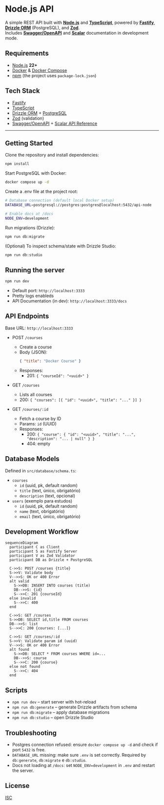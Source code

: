# Node.js API

A simple REST API built with **[Node.js](https://nodejs.org/)** and **[TypeScript](https://www.typescriptlang.org/)**, powered by **[Fastify](https://fastify.dev/)**, **[Drizzle ORM](https://orm.drizzle.team/)** (PostgreSQL), and **[Zod](https://zod.dev/)**.  
Includes **[Swagger/OpenAPI](https://swagger.io/)** and **[Scalar](https://github.com/scalar/scalar)** documentation in development mode.

## Requirements

- [Node.js](https://nodejs.org/) **22+**
- [Docker](https://www.docker.com/) & [Docker Compose](https://docs.docker.com/compose/)
- [npm](https://www.npmjs.com/) (the project uses `package-lock.json`)

## Tech Stack

- [Fastify](https://fastify.dev/)
- [TypeScript](https://www.typescriptlang.org/)
- [Drizzle ORM](https://orm.drizzle.team/) + [PostgreSQL](https://www.postgresql.org/)
- [Zod](https://zod.dev/) (validation)
- [Swagger/OpenAPI](https://swagger.io/) + [Scalar API Reference](https://github.com/scalar/scalar)

---

## Getting Started

Clone the repository and install dependencies:

```bash
npm install
```

Start PostgreSQL with Docker:

```bash
docker compose up -d
```

Create a .env file at the project root:

```bash
# Database connection (default local Docker setup)
DATABASE_URL=postgresql://postgres:postgres@localhost:5432/api-node

# Enable docs at /docs
NODE_ENV=development
```

Run migrations (Drizzle):

```bash
npm run db:migrate
```

(Optional) To inspect schema/state with Drizzle Studio:

```bash
npm run db:studio
```

## Running the server

```bash
npm run dev
```

- Default port: `http://localhost:3333`
- Pretty logs enableds
- API Documentation (in dev): `http://localhost:3333/docs`

## API Endpoints

Base URL: `http://localhost:3333`

- POST `/courses`

  - Create a course
  - Body (JSON):
    ```json
    { "title": "Docker Course" }
    ```
  - Responses:
    - 201: `{ "courseId": "<uuid>" }`

- GET `/courses`

  - Lists all courses
  - 200: `{ "courses": [{ "id": "<uuid>", "title": "..." }] }`

- GET `/courses/:id`
  - Fetch a course by ID
  - Params: `id` (UUID)
  - Responses:
    - 200: `{ "course": { "id": "<uuid>", "title": "...", "description": "... | null" } }`
    - 404: empty

## Database Models

Defined in `src/database/schema.ts`:

- `courses`
  - `id` (uuid, pk, default random)
  - `title` (text, único, obrigatório)
  - `description` (text, opcional)
- `users` (exemplo para estudos)
  - `id` (uuid, pk, default random)
  - `name` (text, obrigatório)
  - `email` (text, único, obrigatório)

## Development Workflow

```mermaid
sequenceDiagram
  participant C as Client
  participant S as Fastify Server
  participant V as Zod Validator
  participant DB as Drizzle + PostgreSQL

  C->>S: POST /courses {title}
  S->>V: Validate body
  V-->>S: OK or 400 Error
  alt valid
    S->>DB: INSERT INTO courses (title)
    DB-->>S: {id}
    S-->>C: 201 {courseId}
  else invalid
    S-->>C: 400
  end

  C->>S: GET /courses
  S->>DB: SELECT id,title FROM courses
  DB-->>S: list
  S-->>C: 200 {courses: [...]}

  C->>S: GET /courses/:id
  S->>V: Validate param id (uuid)
  V-->>S: OK or 400 Error
  alt found
    S->>DB: SELECT * FROM courses WHERE id=...
    DB-->>S: course
    S-->>C: 200 {course}
  else not found
    S-->>C: 404
  end
```

## Scripts

- `npm run dev` – start server with hot-reload
- `npm run db:generate` – generate Drizzle artifacts from schema
- `npm run db:migrate` – apply database migrations
- `npm run db:studio` – open Drizzle Studio

## Troubleshooting

- Postgres connection refused: ensure `docker compose up -d` and check if port `5432` is free.
- `DATABASE_URL` missing: make sure `.env` is set correctly. Required by `db:generate`, `db:migrate` e `db:studio`.
- Docs not loading at `/docs`: set `NODE_ENV=development` in `.env` and restart the server.

## License

[ISC](./package.json)
